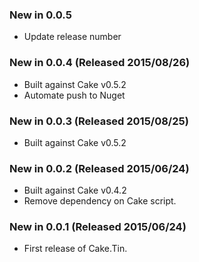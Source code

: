 ### New in 0.0.5
* Update release number

### New in 0.0.4 (Released 2015/08/26)
* Built against Cake v0.5.2
* Automate push to Nuget

### New in 0.0.3 (Released 2015/08/25)
* Built against Cake v0.5.2

### New in 0.0.2 (Released 2015/06/24)
* Built against Cake v0.4.2
* Remove dependency on Cake script.

### New in 0.0.1 (Released 2015/06/24)
* First release of Cake.Tin.
